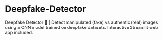 # Deepfake-Detector
Deepfake Detector 🎯 | Detect manipulated (fake) vs authentic (real) images using a CNN model trained on deepfake datasets. Interactive Streamlit web app included.
